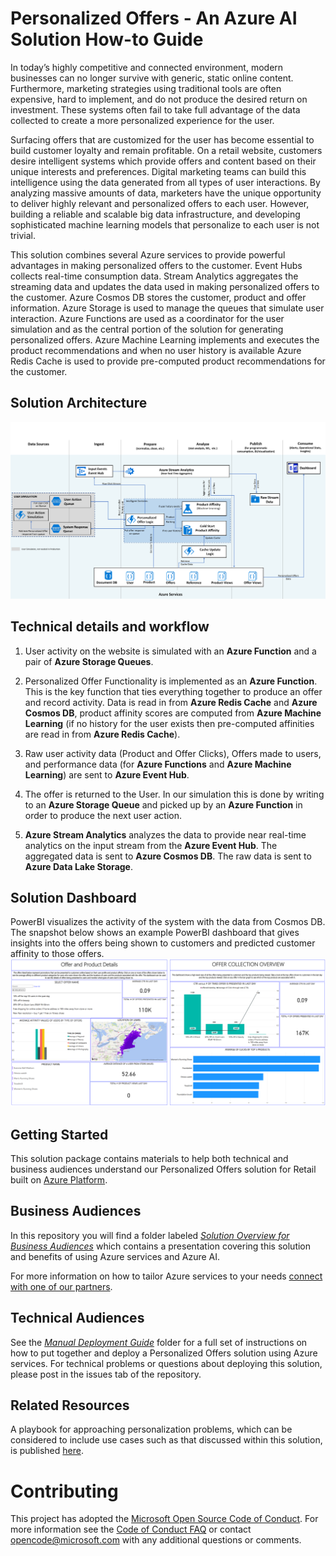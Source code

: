 # Personalized Offers - An Azure AI Solution How-to Guide

In today’s highly competitive and connected environment, modern businesses can no longer survive with generic, static online content. Furthermore, marketing strategies using traditional tools are often expensive, hard to implement, and do not produce the desired return on investment. These systems often fail to take full advantage of the data collected to create a more personalized experience for the user.

Surfacing offers that are customized for the user has become essential to build customer loyalty and remain profitable. On a retail website, customers desire intelligent systems which provide offers and content based on their unique interests and preferences. Digital marketing teams can build this intelligence using the data generated from all types of user interactions. By analyzing massive amounts of data, marketers have the unique opportunity to deliver highly relevant and personalized offers to each user. However, building a reliable and scalable big data infrastructure, and developing sophisticated machine learning models that personalize to each user is not trivial. 

This solution combines several Azure services to provide powerful advantages in making personalized offers to the customer. Event Hubs collects real-time consumption data. Stream Analytics aggregates the streaming data and updates the data used in making personalized offers to the customer. Azure Cosmos DB stores the customer, product and offer information. Azure Storage is used to manage the queues that simulate user interaction. Azure Functions are used as a coordinator for the user simulation and as the central portion of the solution for generating personalized offers. Azure Machine Learning implements and executes the product recommendations and when no user history is available Azure Redis Cache is used to provide pre-computed product recommendations for the customer.

## Solution Architecture
![Solution Diagram Picture](Figures/PersonalizedOffersArchitecture.png)

## Technical details and workflow
1. User activity on the website is simulated with an **Azure Function** and a pair of **Azure Storage Queues**.

2. Personalized Offer Functionality is implemented as an **Azure Function**. This is the key function that ties everything together to produce an offer and record activity. Data is read in from **Azure Redis Cache** and **Azure Cosmos DB**, product affinity scores are computed from **Azure Machine Learning** (if no history for the user exists then pre-computed affinities are read in from **Azure Redis Cache**). 

3. Raw user activity data (Product and Offer Clicks), Offers made to users, and performance data (for **Azure Functions** and **Azure Machine Learning**) are sent to **Azure Event Hub**.

4. The offer is returned to the User. In our simulation this is done by writing to an **Azure Storage Queue** and picked up by an **Azure Function** in order to produce the next user action.

5. **Azure Stream Analytics** analyzes the data to provide near real-time analytics on the input stream from the **Azure Event Hub**. The aggregated data is sent to **Azure Cosmos DB**.  The raw data is sent to **Azure Data Lake Storage**. 

## Solution Dashboard
PowerBI visualizes the activity of the system with the data from Cosmos DB. The snapshot below shows an example PowerBI dashboard that gives insights into the offers being shown to customers and predicted customer affinity to those offers.
![Insights](Figures/PersonalizedOfferPowerBI.png)

## Getting Started

This solution package contains materials to help both technical and business audiences understand our Personalized Offers solution for Retail built on [Azure Platform](https://partner.microsoft.com/en-us/solutions/microsoft-azure-platform).

## Business Audiences

In this repository you will find a folder labeled [*Solution Overview for Business Audiences*](Solution%20Overview%20for%20Business%20Audiences/) which contains a  presentation covering this solution and benefits of using Azure services and Azure AI.

For more information on how to tailor Azure services to your needs [connect with one of our partners](https://azure.microsoft.com/en-us/partners/).

## Technical Audiences

See the [*Manual Deployment Guide*](Manual%20Deployment%20Guide/README.md) folder for a full set of instructions on how to put together and deploy a Personalized Offers solution using Azure services. For technical problems or questions about deploying this solution, please post in the issues tab of the repository.

## Related Resources
A playbook for approaching personalization problems, which can be considered to include use cases such as that discussed within this solution, is published [here](https://github.com/Azure/cortana-intellligence-personalization-data-science-playbook).


# Contributing

This project has adopted the [Microsoft Open Source Code of Conduct](https://opensource.microsoft.com/codeofconduct/). For more information see the [Code of Conduct FAQ](https://opensource.microsoft.com/codeofconduct/faq/) or contact [opencode@microsoft.com](mailto:opencode@microsoft.com) with any additional questions or comments.
